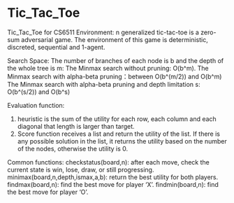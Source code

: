 # Tic_Tac_Toe
Tic_Tac_Toe for CS6511
Environment: 
n generalized tic-tac-toe is a zero-sum adversarial game. The environment of this game is deterministic, discreted, sequential and 1-agent. 	

Search Space:
The number of branches of each node is b and the depth of the whole tree is m:
The Minmax search without pruning: O(b^m). 
The Minmax search with alpha-beta pruning：between O(b^(m/2)) and O(b^m)
The Minmax search with alpha-beta pruning and depth limitation s: O(b^(s/2)) and O(b^s)

Evaluation function:
1.	 heuristic is the sum of the utility for each row, each column and each diagonal that length is larger than target. 
2.	Score function receives a list  and return the utility of the list. If there is any possible solution in the list, it returns the utility based on the number of the nodes, otherwise the utility is 0.

Common functions:
	checkstatus(board,n): after each move, check the current state is win, lose, draw, or still progressing.
	minimax(board,n,depth,ismax,a,b): return the best utility for both players.
	findmax(board,n): find the best move for player ‘X’.
  findmin(board,n): find the best move for player ‘O’.
